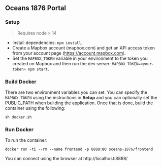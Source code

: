 ## Oceans 1876 Portal

### Setup

> Requires node > 14

- Install dependencies: `npm install`.
- Create a Mapbox account (mapbox.com) and get an API access token from your account page (https://account.mapbox.com).
- Set the `MAPBOX_TOKEN` variable in your environment to the token you created on Mapbox and then run the dev server: `MAPBOX_TOKEN=<your-token> npm start`.

### Build Docker

There are two environment variables you can set. You can specify the `MAPBOX_TOKEN` using the instructions in **Setup** and you can optionally set the
PUBLIC_PATH when building the application. Once that is done, build the container using the following:

`sh docker.sh`

### Run Docker

To run the container:

`docker run -ti --rm --name frontend -p 8888:80 oceans-1876/frontend`

You can connect using the browser at http://localhost:8888/
